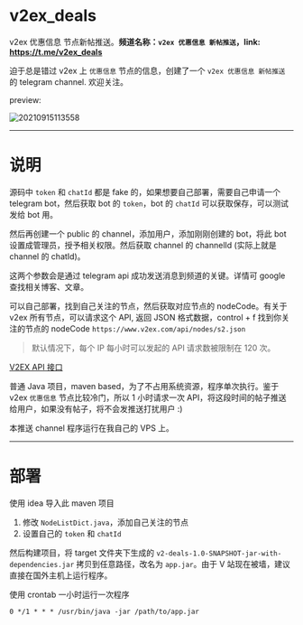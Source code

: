# v2ex_deals
v2ex 优惠信息 节点新帖推送。**频道名称：`v2ex 优惠信息 新帖推送`，link: https://t.me/v2ex_deals**

迫于总是错过 v2ex 上 `优惠信息` 节点的信息，创建了一个 `v2ex 优惠信息 新帖推送` 的 telegram channel. 欢迎关注。

preview:

![20210915113558](https://cdn.jsdelivr.net/gh/hellodk34/image@main/img/20210915113558.png)

---

# 说明

源码中 `token` 和 `chatId` 都是 fake 的，如果想要自己部署，需要自己申请一个 telegram bot，然后获取 bot 的 `token`，bot 的 `chatId` 可以获取保存，可以测试发给 bot 用。

然后再创建一个 public 的 channel，添加用户，添加刚刚创建的 bot，将此 bot 设置成管理员，授予相关权限。然后获取 channel 的 channelId (实际上就是 channel 的 chatId)。

这两个参数会是通过 telegram api 成功发送消息到频道的关键。详情可 google 查找相关博客、文章。

可以自己部署，找到自己关注的节点，然后获取对应节点的 nodeCode。有关于 v2ex 所有节点，可以请求这个 API, 返回 JSON 格式数据，control + f 找到你关注的节点的 nodeCode `https://www.v2ex.com/api/nodes/s2.json`

> 默认情况下，每个 IP 每小时可以发起的 API 请求数被限制在 120 次。

[V2EX API 接口](https://www.v2ex.com/p/7v9TEc53)

普通 Java 项目，maven based，为了不占用系统资源，程序单次执行。鉴于 v2ex `优惠信息` 节点比较冷门，所以 1 小时请求一次 API，将这段时间的帖子推送给用户，如果没有帖子，将不会发推送打扰用户 :)

本推送 channel 程序运行在我自己的 VPS 上。

---

# 部署

使用 idea 导入此 maven 项目

1. 修改 `NodeListDict.java`，添加自己关注的节点
2. 设置自己的 `token` 和 `chatId`

然后构建项目，将 target 文件夹下生成的 `v2-deals-1.0-SNAPSHOT-jar-with-dependencies.jar` 拷贝到任意路径，改名为 `app.jar`。由于 V 站现在被墙，建议直接在国外主机上运行程序。

使用 crontab 一小时运行一次程序

```shell
0 */1 * * * /usr/bin/java -jar /path/to/app.jar
```
